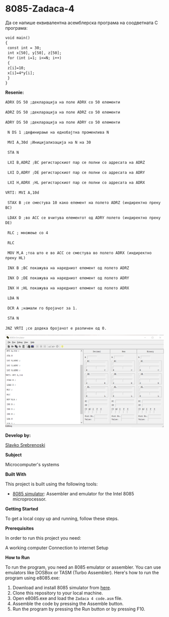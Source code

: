 # 8085-Zadaca-4

Да се напише еквивалентна асемблерска програма на
соодветната C програма: 


```
void main()
{
 const int = 30;
 int x[50], y[50], z[50];
 for (int i=1; i<=N; i++)
 {
 z[i]=10;
 x[i]=4*y[i];
 }
} 

```
**Resenie:**

```
ADRX DS 50 ;декларација на поле ADRX со 50 елементи

ADRZ DS 50 ;декларација на поле ADRZ со 50 елементи

ADRY DS 50 ;декларација на поле ADRY со 50 елементи

 N DS 1 ;дефинирање на еднобајтна променлива N

 MVI A,30d ;Иницијализација на N на 30

 STA N

 LXI B,ADRZ ;BC регистарскиот пар се полни со адресата на ADRZ

 LXI D,ADRY ;DE регистарскиот пар се полни со адресата на ADRY

 LXI H,ADRX ;HL регистарскиот пар се полни со адресата на ADRX

VRTI: MVI A,10d

 STAX B ;се сместува 10 како елемент на полето ADRZ (индиректно преку BC)

 LDAX D ;во ACC се вчитува елементот од ADRY полето (индиректно преку DE)

 RLC ; множење со 4

 RLC

 MOV M,A ;тоа што е во ACC се сместува во полето ADRX (индиректно преку HL)

 INX B ;BC покажува на наредниот елемент од полето ADRZ

 INX D ;DE покажува на наредниот елемент од полето ADRY

 INX H ;HL покажува на наредниот елемент од полето ADRX

 LDA N

 DCR A ;намали го бројачот за 1.

 STA N

JNZ VRTI ;се додека бројачот е различен од 0.
```


 ![Screenshot (1)](https://github.com/slavko444/8085-Zadaca-4/blob/main/Source%20code%20image.png)
 
**Develop by:**

[Slavko Srebrenoski ](https://github.com/slavko444)


**Subject**

Microcomputer's systems

**Built With**

This project is built using the following tools:

- [8085 simulator](https://emu8086-microprocessor-emulator.en.softonic.com/): Assembler and emulator for the Intel 8085 microprocessor.

**Getting Started**

To get a local copy up and running, follow these steps.

**Prerequisites**

In order to run this project you need:

A working computer
Connection to internet
Setup

**How to Run**

To run the program, you need an 8085 emulator or assembler. You can use emulators like DOSBox or TASM (Turbo Assembler). Here's how to run the program using e8085.exe:

1. Download and install 8085 simulator from [here](https://emu8086-microprocessor-emulator.en.softonic.com/).
2. Clone this repository to your local machine.
3. Open e8085.exe and load the `Zadaca 4 code.asm` file.
4. Assemble the code by pressing the Assemble button.
5. Run the program by pressing the Run button or by pressing F10.
